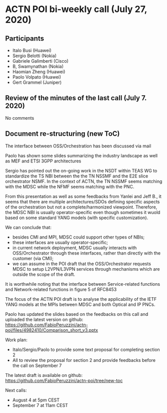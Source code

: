 # ACTN POI bi-weekly call (July 27, 2020)

## Participants
- Italo Busi (Huawei)
- Sergio Belotti (Nokia)
- Gabriele Galimberti (Cisco)
- B, Swamynathan (Nokia)
- Haomian Zheng (Huawei)
- Paolo Volpato  (Huawei)
- Gert Grammel (Juniper)

## Review of the minutes of the last call (July 7. 2020)

No comments

## Document re-structuring (new ToC)

The interface between OSS/Orchestration has been discussed via mail

Paolo has shown some slides summarizing the industry landscape as well as MEF and ETSI 3GPP architectures

Sergio has pointed out the on-going work in the NSDT within TEAS WG to standardize the TS NBI between the the TN NSSMF and the E2E slice orchestrator NSMF. In the context of ACTN, the TN NSSMF seems matching with the MDSC while the NFMF seems matching with the PNC. 

From this presentation as well as some feedbacks from Yanlei and Jeff B., it seems that there are multiple architectures/SDOs defining specific aspects of the orchestration but not a complete/harmonized viewpoint. Therefore, the MDSC NBI is usually operator-specific even though sometimes it wuold based on some standard YANG models (with specific customization).

We can conclude that:
- besides CMI and MPI, MDSC could support other types of NBIs;
- these interfaces are usually operator-specific;
- in current network deployment, MDSC usually interacts with OSS/Orchestrator through these interfaces, rather than directly with the customer (via CMI);
- we can assume in the POI draft that the OSS/Orchestrator requests MDSC to setup L2VPN/L3VPN services through mechanisms which are outside the scope of the draft.

It is worthwhile noting that the interface between Service-related functions and Network-related functions in figure 5 of RFC8453

The focus of the ACTN POI draft is to analyse the applicability of the IETF YANG models at the MPIs between MDSC and both Optical and IP PNCs.

Paolo has updated the slides based on the feedbacks on this call and uploaded the latest version on github: https://github.com/FabioPeruzzini/actn-poi/files/4982410/Comparison_short_v3.pptx

Work plan:
- Italo/Sergio/Paolo to provide some text proposal for completing section 2
- All to review the proposal for section 2 and provide feedbacks before the call on September 7

The latest draft is available on github: https://github.com/FabioPeruzzini/actn-poi/tree/new-toc

Next calls:
- August 4 at 5pm CEST
- September 7 at 11am CEST
